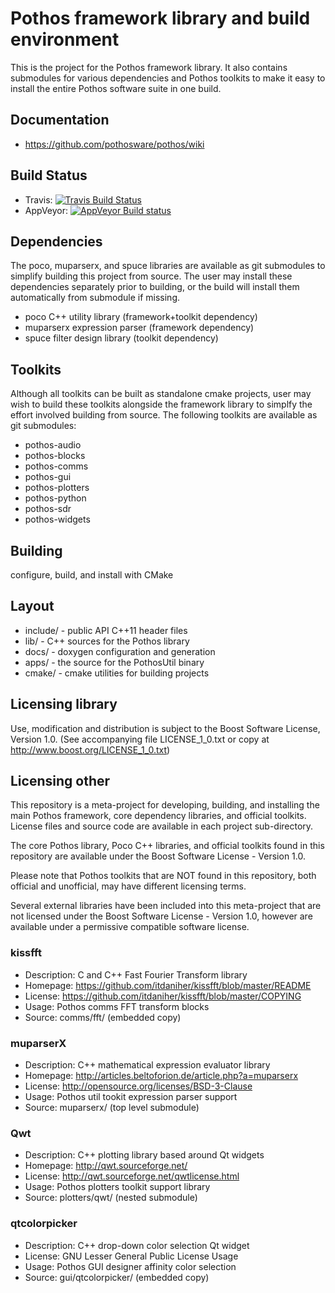 # Pothos framework library and build environment

This is the project for the Pothos framework library.
It also contains submodules for various dependencies
and Pothos toolkits to make it easy to install
the entire Pothos software suite in one build.

## Documentation

* https://github.com/pothosware/pothos/wiki

## Build Status

- Travis: [![Travis Build Status](https://travis-ci.org/pothosware/pothos.svg?branch=master)](https://travis-ci.org/pothosware/pothos)
- AppVeyor: [![AppVeyor Build status](https://ci.appveyor.com/api/projects/status/7owo8qb9oldw8iq8)](https://ci.appveyor.com/project/guruofquality/pothos)

## Dependencies

The poco, muparserx, and spuce libraries are available
as git submodules to simplify building this project from source.
The user may install these dependencies separately prior to building,
or the build will install them automatically from submodule if missing.

* poco C++ utility library (framework+toolkit dependency)
* muparserx expression parser (framework dependency)
* spuce filter design library (toolkit dependency)

## Toolkits

Although all toolkits can be built as standalone cmake projects,
user may wish to build these toolkits alongside the framework
library to simplfy the effort involved building from source.
The following toolkits are available as git submodules:

* pothos-audio
* pothos-blocks
* pothos-comms
* pothos-gui
* pothos-plotters
* pothos-python
* pothos-sdr
* pothos-widgets

## Building

configure, build, and install with CMake

## Layout

* include/ - public API C++11 header files
* lib/ - C++ sources for the Pothos library
* docs/ - doxygen configuration and generation
* apps/ - the source for the PothosUtil binary
* cmake/ - cmake utilities for building projects

## Licensing library

Use, modification and distribution is subject to the Boost Software
License, Version 1.0. (See accompanying file LICENSE_1_0.txt or copy at
http://www.boost.org/LICENSE_1_0.txt)

## Licensing other

This repository is a meta-project for developing, building, and installing
the main Pothos framework, core dependency libraries, and official toolkits.
License files and source code are available in each project sub-directory.

The core Pothos library, Poco C++ libraries,
and official toolkits found in this repository
are available under the Boost Software License - Version 1.0.

Please note that Pothos toolkits that are NOT found in this repository,
both official and unofficial, may have different licensing terms.

Several external libraries have been included into this meta-project
that are not licensed under the Boost Software License - Version 1.0,
however are available under a permissive compatible software license.

### kissfft

* Description: C and C++ Fast Fourier Transform library
* Homepage: https://github.com/itdaniher/kissfft/blob/master/README
* License: https://github.com/itdaniher/kissfft/blob/master/COPYING
* Usage: Pothos comms FFT transform blocks
* Source: comms/fft/ (embedded copy)

### muparserX

* Description: C++ mathematical expression evaluator library
* Homepage: http://articles.beltoforion.de/article.php?a=muparserx
* License: http://opensource.org/licenses/BSD-3-Clause
* Usage: Pothos util tookit expression parser support
* Source: muparserx/ (top level submodule)

### Qwt

* Description: C++ plotting library based around Qt widgets
* Homepage: http://qwt.sourceforge.net/
* License: http://qwt.sourceforge.net/qwtlicense.html
* Usage: Pothos plotters toolkit support library
* Source: plotters/qwt/ (nested submodule)

### qtcolorpicker

* Description: C++ drop-down color selection Qt widget
* License: GNU Lesser General Public License Usage
* Usage: Pothos GUI designer affinity color selection
* Source: gui/qtcolorpicker/ (embedded copy)
